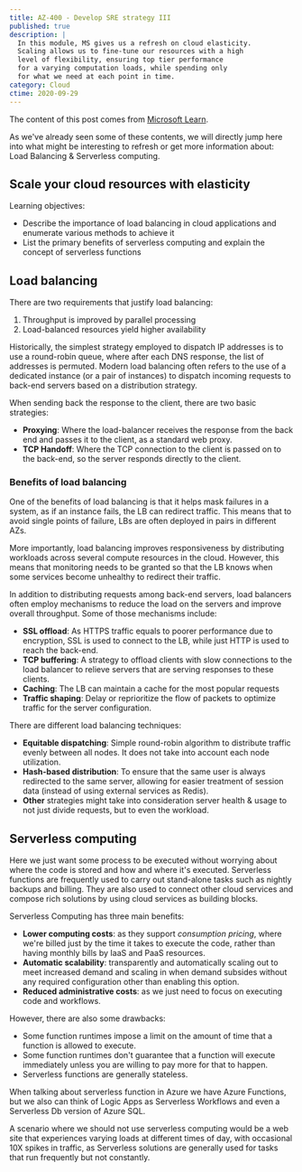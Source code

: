 ```yaml
---
title: AZ-400 - Develop SRE strategy III
published: true
description: |
  In this module, MS gives us a refresh on cloud elasticity.
  Scaling allows us to fine-tune our resources with a high
  level of flexibility, ensuring top tier performance
  for a varying computation loads, while spending only
  for what we need at each point in time.
category: Cloud
ctime: 2020-09-29
---
```


The content of this post comes from [Microsoft Learn](https://docs.microsoft.com/en-us/learn/modules/cmu-cloud-elasticity/).

As we've already seen some of these contents, we will directly jump here into what might be interesting to refresh or get more information about: Load Balancing & Serverless computing.

## Scale your cloud resources with elasticity

Learning objectives:
* Describe the importance of load balancing in cloud applications and enumerate various methods to achieve it
* List the primary benefits of serverless computing and explain the concept of serverless functions

## Load balancing

There are two requirements that justify load balancing:
1. Throughput is improved by parallel processing
2. Load-balanced resources yield higher availability

Historically, the simplest strategy employed to dispatch IP addresses is to use a round-robin queue, where after each DNS response, the list of addresses is permuted. Modern load balancing often refers to the use of a dedicated instance (or a pair of instances) to dispatch incoming requests to back-end servers based on a  distribution strategy.

When sending back the response to the client, there are two basic strategies:
* **Proxying**: Where the load-balancer receives the response from the back end and passes it to the client, as a standard web proxy.
* **TCP Handoff**: Where the TCP connection to the client is passed on to the back-end, so the server responds directly to the client.

### Benefits of load balancing

One of the benefits of load balancing is that it helps mask failures in a system, as if an instance fails, the LB can redirect traffic. This means that to avoid single points of failure, LBs are often deployed in pairs in different AZs.

More importantly, load balancing improves responsiveness by distributing workloads across several compute resources in the cloud. However, this means that monitoring needs to be granted so that the LB knows when some services become unhealthy to redirect their traffic.

In addition to distributing requests among back-end servers, load balancers often employ mechanisms to reduce the load on the servers and improve overall throughput. Some of those mechanisms include:
* **SSL offload**: As HTTPS traffic equals to poorer performance due to encryption, SSL is used to connect to the LB, while just HTTP is used to reach the back-end.
* **TCP buffering**: A strategy to offload clients with slow connections to the load balancer to relieve servers that are serving responses to these clients.
* **Caching**: The LB can maintain a cache for the most popular requests
* **Traffic shaping**: Delay or reprioritize the flow of packets to optimize traffic for the server configuration.

There are different load balancing techniques:

* **Equitable dispatching**: Simple round-robin algorithm to distribute traffic evenly between all nodes. It does not take into account each node utilization.
* **Hash-based distribution**: To ensure that the same user is always redirected to the same server, allowing for easier treatment of session data (instead of using external services as Redis).
* **Other** strategies might take into consideration server health & usage to not just divide requests, but to even the workload.


## Serverless computing

Here we just want some process to be executed without worrying about where the code is stored and how and where it's executed. Serverless functions are frequently used to carry out stand-alone tasks such as nightly backups and billing. They are also used to connect other cloud services and compose rich solutions by using cloud services as building blocks.

Serverless Computing has three main benefits:

* **Lower computing costs**: as they support *consumption pricing*, where we're billed just by the time it takes to execute the code, rather than having monthly bills by IaaS and PaaS resources.
* **Automatic scalability**: transparently and automatically scaling out to meet increased demand and scaling in when demand subsides without any required configuration other than enabling this option.
* **Reduced administrative costs**: as we just need to focus on executing code and workflows.

However, there are also some drawbacks:

* Some function runtimes impose a limit on the amount of time that a function is allowed to execute.
* Some function runtimes don't guarantee that a function will execute immediately unless you are willing to pay more for that to happen.
* Serverless functions are generally stateless.

When talking about serverless function in Azure we have Azure Functions, but we also can think of Logic Apps as Serverless Workflows and even a Serverless Db version of Azure SQL.

A scenario where we should not use serverless computing would be a web site that experiences varying loads at different times of day, with occasional 10X spikes in traffic, as Serverless solutions are generally used for tasks that run frequently but not constantly.
